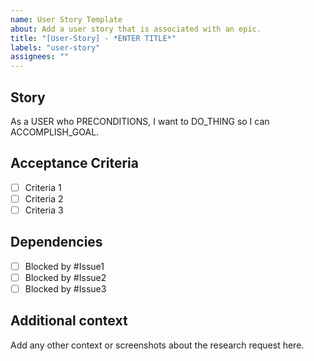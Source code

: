 ```yaml
---
name: User Story Template
about: Add a user story that is associated with an epic.
title: "[User-Story] - *ENTER TITLE*"
labels: "user-story"
assignees: ""
---
```


## Story

As a USER who PRECONDITIONS, I want to DO_THING so I can ACCOMPLISH_GOAL.

## Acceptance Criteria

- [ ] Criteria 1
- [ ] Criteria 2
- [ ] Criteria 3

## Dependencies

- [ ] Blocked by #Issue1
- [ ] Blocked by #Issue2
- [ ] Blocked by #Issue3

## Additional context

Add any other context or screenshots about the research request here.
